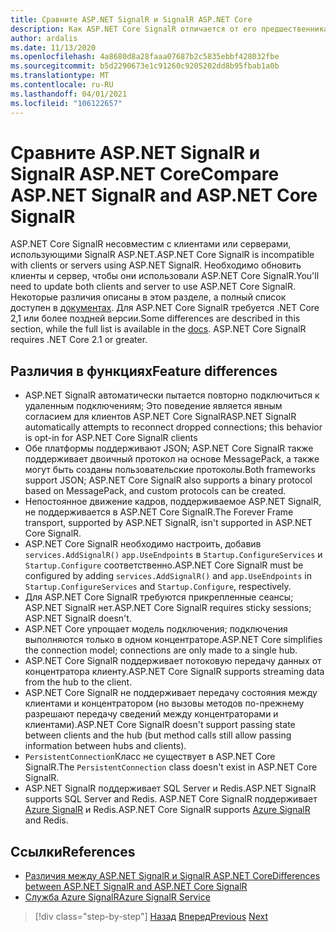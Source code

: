 ```yaml
---
title: Сравните ASP.NET SignalR и SignalR ASP.NET Core
description: Как ASP.NET Core SignalR отличается от его предшественника, ASP.NET SignalR?
author: ardalis
ms.date: 11/13/2020
ms.openlocfilehash: 4a8680d8a28faaa07687b2c5835ebbf428032fbe
ms.sourcegitcommit: b5d2290673e1c91260c9205202dd8b95fbab1a0b
ms.translationtype: MT
ms.contentlocale: ru-RU
ms.lasthandoff: 04/01/2021
ms.locfileid: "106122657"
---
```

# <a name="compare-aspnet-signalr-and-aspnet-core-signalr"></a><span data-ttu-id="938f6-103">Сравните ASP.NET SignalR и SignalR ASP.NET Core</span><span class="sxs-lookup"><span data-stu-id="938f6-103">Compare ASP.NET SignalR and ASP.NET Core SignalR</span></span>

<span data-ttu-id="938f6-104">ASP.NET Core SignalR несовместим с клиентами или серверами, использующими SignalR ASP.NET.</span><span class="sxs-lookup"><span data-stu-id="938f6-104">ASP.NET Core SignalR is incompatible with clients or servers using ASP.NET SignalR.</span></span> <span data-ttu-id="938f6-105">Необходимо обновить клиенты и сервер, чтобы они использовали ASP.NET Core SignalR.</span><span class="sxs-lookup"><span data-stu-id="938f6-105">You'll need to update both clients and server to use ASP.NET Core SignalR.</span></span> <span data-ttu-id="938f6-106">Некоторые различия описаны в этом разделе, а полный список доступен в [документах](/aspnet/core/signalr/version-differences). Для ASP.NET Core SignalR требуется .NET Core 2,1 или более поздней версии.</span><span class="sxs-lookup"><span data-stu-id="938f6-106">Some differences are described in this section, while the full list is available in the [docs](/aspnet/core/signalr/version-differences). ASP.NET Core SignalR requires .NET Core 2.1 or greater.</span></span>

## <a name="feature-differences"></a><span data-ttu-id="938f6-107">Различия в функциях</span><span class="sxs-lookup"><span data-stu-id="938f6-107">Feature differences</span></span>

- <span data-ttu-id="938f6-108">ASP.NET SignalR автоматически пытается повторно подключиться к удаленным подключениям; Это поведение является явным согласием для клиентов ASP.NET Core SignalR</span><span class="sxs-lookup"><span data-stu-id="938f6-108">ASP.NET SignalR automatically attempts to reconnect dropped connections; this behavior is opt-in for ASP.NET Core SignalR clients</span></span>
- <span data-ttu-id="938f6-109">Обе платформы поддерживают JSON; ASP.NET Core SignalR также поддерживает двоичный протокол на основе MessagePack, а также могут быть созданы пользовательские протоколы.</span><span class="sxs-lookup"><span data-stu-id="938f6-109">Both frameworks support JSON; ASP.NET Core SignalR also supports a binary protocol based on MessagePack, and custom protocols can be created.</span></span>
- <span data-ttu-id="938f6-110">Непостоянное движение кадров, поддерживаемое ASP.NET SignalR, не поддерживается в ASP.NET Core SignalR.</span><span class="sxs-lookup"><span data-stu-id="938f6-110">The Forever Frame transport, supported by ASP.NET SignalR, isn't supported in ASP.NET Core SignalR.</span></span>
- <span data-ttu-id="938f6-111">ASP.NET Core SignalR необходимо настроить, добавив `services.AddSignalR()` `app.UseEndpoints` в `Startup.ConfigureServices` и `Startup.Configure` соответственно.</span><span class="sxs-lookup"><span data-stu-id="938f6-111">ASP.NET Core SignalR must be configured by adding `services.AddSignalR()` and `app.UseEndpoints` in `Startup.ConfigureServices` and `Startup.Configure`, respectively.</span></span>
- <span data-ttu-id="938f6-112">Для ASP.NET Core SignalR требуются прикрепленные сеансы; ASP.NET SignalR нет.</span><span class="sxs-lookup"><span data-stu-id="938f6-112">ASP.NET Core SignalR requires sticky sessions; ASP.NET SignalR doesn't.</span></span>
- <span data-ttu-id="938f6-113">ASP.NET Core упрощает модель подключения; подключения выполняются только в одном концентраторе.</span><span class="sxs-lookup"><span data-stu-id="938f6-113">ASP.NET Core simplifies the connection model; connections are only made to a single hub.</span></span>
- <span data-ttu-id="938f6-114">ASP.NET Core SignalR поддерживает потоковую передачу данных от концентратора клиенту.</span><span class="sxs-lookup"><span data-stu-id="938f6-114">ASP.NET Core SignalR supports streaming data from the hub to the client.</span></span>
- <span data-ttu-id="938f6-115">ASP.NET Core SignalR не поддерживает передачу состояния между клиентами и концентратором (но вызовы методов по-прежнему разрешают передачу сведений между концентраторами и клиентами).</span><span class="sxs-lookup"><span data-stu-id="938f6-115">ASP.NET Core SignalR doesn't support passing state between clients and the hub (but method calls still allow passing information between hubs and clients).</span></span>
- <span data-ttu-id="938f6-116">`PersistentConnection`Класс не существует в ASP.NET Core SignalR.</span><span class="sxs-lookup"><span data-stu-id="938f6-116">The `PersistentConnection` class doesn't exist in ASP.NET Core SignalR.</span></span>
- <span data-ttu-id="938f6-117">ASP.NET SignalR поддерживает SQL Server и Redis.</span><span class="sxs-lookup"><span data-stu-id="938f6-117">ASP.NET SignalR supports SQL Server and Redis.</span></span> <span data-ttu-id="938f6-118">ASP.NET Core SignalR поддерживает [Azure SignalR](/azure/azure-signalr/) и Redis.</span><span class="sxs-lookup"><span data-stu-id="938f6-118">ASP.NET Core SignalR supports [Azure SignalR](/azure/azure-signalr/) and Redis.</span></span>

## <a name="references"></a><span data-ttu-id="938f6-119">Ссылки</span><span class="sxs-lookup"><span data-stu-id="938f6-119">References</span></span>

- [<span data-ttu-id="938f6-120">Различия между ASP.NET SignalR и SignalR ASP.NET Core</span><span class="sxs-lookup"><span data-stu-id="938f6-120">Differences between ASP.NET SignalR and ASP.NET Core SignalR</span></span>](/aspnet/core/signalr/version-differences)
- [<span data-ttu-id="938f6-121">Служба Azure SignalR</span><span class="sxs-lookup"><span data-stu-id="938f6-121">Azure SignalR Service</span></span>](/azure/azure-signalr/)

>[!div class="step-by-step"]
><span data-ttu-id="938f6-122">[Назад](razor-differences.md)
>[Вперед](testing-differences.md)</span><span class="sxs-lookup"><span data-stu-id="938f6-122">[Previous](razor-differences.md)
[Next](testing-differences.md)</span></span>
